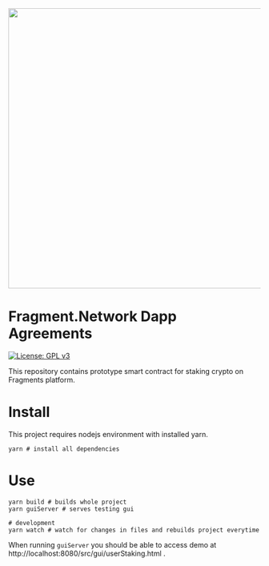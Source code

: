 <a href="https://fragments.network/">
  <img src="https://i.imgur.com/7PUcgAN.png" alt="" width="560">
</a>

# Fragment.Network Dapp Agreements

[![License: GPL v3](https://img.shields.io/badge/License-GPL%20v3-blue.svg)](http://www.gnu.org/licenses/gpl-3.0)

This repository contains prototype smart contract for staking crypto on Fragments platform.

# Install
This project requires nodejs environment with installed yarn.
```
yarn # install all dependencies
```

# Use
```
yarn build # builds whole project
yarn guiServer # serves testing gui

# development
yarn watch # watch for changes in files and rebuilds project everytime
```

When running `guiServer` you should be able to access demo at http://localhost:8080/src/gui/userStaking.html .
